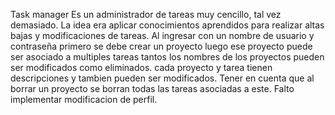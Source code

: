 Task manager
Es un administrador de tareas muy cencillo, tal vez demasiado.
La idea era aplicar conocimientos aprendidos para realizar altas bajas y modificaciones de tareas.
Al ingresar con un nombre de usuario y contraseña primero se debe crear un proyecto
luego ese proyecto puede ser asociado a multiples tareas
tantos los nombres de los proyectos pueden ser modificados como eliminados.
cada proyecto y tarea tienen descripciones y tambien pueden ser modificados.
Tener en cuenta que al borrar un proyecto se borran todas las tareas asociadas a este.
Falto implementar modificacion de perfil.

